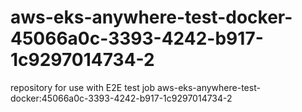 # aws-eks-anywhere-test-docker-45066a0c-3393-4242-b917-1c9297014734-2
repository for use with E2E test job aws-eks-anywhere-test-docker:45066a0c-3393-4242-b917-1c9297014734-2
